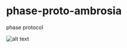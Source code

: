 # phase-proto-ambrosia
phase protocol


![alt text](http://onelaw.us/images/2020/logos-black/logo-blk-Ambrosia.png)
